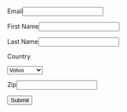 <!--  ----------------------------------------------------------------------  -->
<!--  NOTE: Please add the following <META> element to your page <HEAD>.      -->
<!--  If necessary, please modify the charset parameter to specify the        -->
<!--  character set of your HTML page.                                        -->
<!--  ----------------------------------------------------------------------  -->

<META HTTP-EQUIV="Content-type" CONTENT="text/html; charset=UTF-8">

<!--  ----------------------------------------------------------------------  -->
<!--  NOTE: Please add the following <FORM> element to your page.             -->
<!--  ----------------------------------------------------------------------  -->

<form action="https://webto.salesforce.com/servlet/servlet.WebToLead?encoding=UTF-8&orgId=00D0o000001CMOx" method="POST">

<input type=hidden name="oid" value="00D0o000001CMOx">
<input type=hidden name="retURL" value="http://google.com">

<!--  ----------------------------------------------------------------------  -->
<!--  NOTE: These fields are optional debugging elements. Please uncomment    -->
<!--  these lines if you wish to test in debug mode.                          -->
<!--  <input type="hidden" name="debug" value=1>                              -->
<!--  <input type="hidden" name="debugEmail"                                  -->
<!--  value="chandrangshu.chandu@gmail.com">                                  -->
<!--  ----------------------------------------------------------------------  -->

<label for="email">Email</label><input  id="email" maxlength="80" name="email" size="20" type="text" /><br>

<label for="first_name">First Name</label><input  id="first_name" maxlength="40" name="first_name" size="20" type="text" /><br>

<label for="last_name">Last Name</label><input  id="last_name" maxlength="80" name="last_name" size="20" type="text" /><br>

<label for="country">Country</label><br>
<!--<input  id="country" maxlength="40" name="country" size="20" type="text" /><br>-->

<select id="country" name="country">
  <option value="volvo">Volvo</option>
  <option value="saab">Saab</option>
  <option value="mercedes">Mercedes</option>
  <option value="audi">Audi</option>
</select>

<label for="zip">Zip</label><input  id="zip" maxlength="20" name="zip" size="20" type="text" /><br>

<input type="submit" name="submit">

</form>
